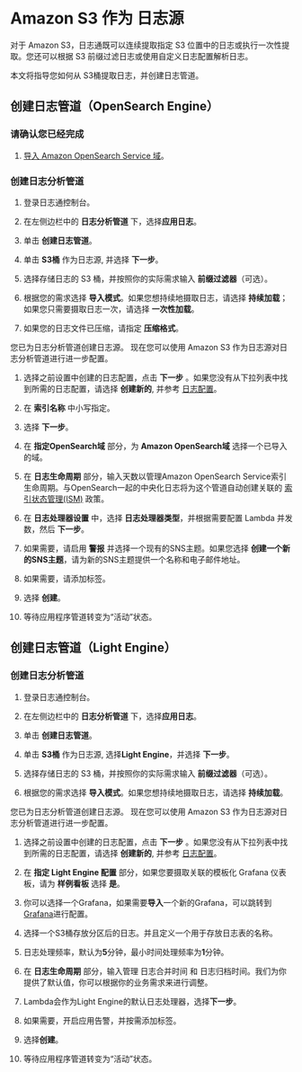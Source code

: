 # Amazon S3 作为 日志源
对于 Amazon S3，日志通既可以连续提取指定 S3 位置中的日志或执行一次性提取。您还可以根据 S3 前缀过滤日志或使用自定义日志配置解析日志。

本文将指导您如何从 S3桶提取日志，并创建日志管道。

## 创建日志管道（OpenSearch Engine）

### 请确认您已经完成
1. [导入 Amazon OpenSearch Service 域](../domains/import.md)。

### 创建日志分析管道
1. 登录日志通控制台。

2. 在左侧边栏中的 **日志分析管道** 下，选择**应用日志**。

3. 单击 **创建日志管道**。

4. 单击 **S3桶** 作为日志源, 并选择 **下一步**。

5. 选择存储日志的 S3 桶，并按照你的实际需求输入 **前缀过滤器**（可选）。

6. 根据您的需求选择 **导入模式**。如果您想持续地摄取日志，请选择 **持续加载**；如果您只需要摄取日志一次，请选择 **一次性加载**。

7. 如果您的日志文件已压缩，请指定 **压缩格式**。

您已为日志分析管道创建日志源。 现在您可以使用 Amazon S3 作为日志源对日志分析管道进行进一步配置。

1. 选择之前设置中创建的日志配置，点击 **下一步** 。如果您没有从下拉列表中找到所需的日志配置，请选择 **创建新的**, 并参考 [日志配置](./create-log-config.md)。

2. 在 **索引名称** 中小写指定。

3. 选择 **下一步**。

4. 在 **指定OpenSearch域** 部分，为 **Amazon OpenSearch域** 选择一个已导入的域。

5. 在 **日志生命周期** 部分，输入天数以管理Amazon OpenSearch Service索引生命周期。与OpenSearch一起的中央化日志将为这个管道自动创建关联的 [索引状态管理(ISM)](https://opensearch.org/docs/latest/im-plugin/ism/index/) 政策。

6. 在 **日志处理器设置** 中，选择 **日志处理器类型**，并根据需要配置 Lambda 并发数，然后 **下一步**。

7. 如果需要，请启用 **警报** 并选择一个现有的SNS主题。如果您选择 **创建一个新的SNS主题**，请为新的SNS主题提供一个名称和电子邮件地址。

8. 如果需要，请添加标签。

9. 选择 **创建**。

10. 等待应用程序管道转变为“活动”状态。

## 创建日志管道（Light Engine）

### 创建日志分析管道

1. 登录日志通控制台。

2. 在左侧边栏中的 **日志分析管道** 下，选择**应用日志**。

3. 单击 **创建日志管道**。

4. 单击 **S3桶** 作为日志源, 选择**Light Engine**，并选择 **下一步**。

5. 选择存储日志的 S3 桶，并按照你的实际需求输入 **前缀过滤器**（可选）。

6. 根据您的需求选择 **导入模式**。如果您想持续地摄取日志，请选择 **持续加载**。

您已为日志分析管道创建日志源。 现在您可以使用 Amazon S3 作为日志源对日志分析管道进行进一步配置。

1. 选择之前设置中创建的日志配置，点击 **下一步** 。如果您没有从下拉列表中找到所需的日志配置，请选择 **创建新的**, 并参考 [日志配置](./create-log-config.md)。

2. 在 **指定 Light Engine 配置** 部分，如果您要摄取关联的模板化 Grafana 仪表板，请为 **样例看板** 选择 **是**。

3. 你可以选择一个Grafana，如果需要**导入**一个新的Grafana，可以跳转到[Grafana](../resources/grafana.md)进行配置。

4. 选择一个S3桶存放分区后的日志。并且定义一个用于存放日志表的名称。

5. 日志处理频率，默认为**5**分钟，最小时间处理频率为**1**分钟。

6. 在 **日志生命周期** 部分，输入管理 日志合并时间 和 日志归档时间。我们为你提供了默认值，你可以根据你的业务需求来进行调整。

7. Lambda会作为Light Engine的默认日志处理器，选择**下一步**。

8. 如果需要，开启应用告警，并按需添加标签。

9. 选择**创建**。

10. 等待应用程序管道转变为“活动”状态。



[kds]: https://aws.amazon.com/kinesis/data-streams/
[ssm-agent]: https://docs.aws.amazon.com/systems-manager/latest/userguide/ssm-agent.html
[open-ssl]: https://www.openssl.org/source/
[eks]: https://docs.aws.amazon.com/eks/latest/userguide/what-is-eks.html
[s3]: https://docs.aws.amazon.com/AmazonS3/latest/userguide/Welcome.html
[daemonset]: https://kubernetes.io/docs/concepts/workloads/controllers/daemonset/
[sidecar]: https://kubernetes.io/docs/concepts/workloads/pods/#workload-resources-for-managing-pods
[syslog]: https://en.wikipedia.org/wiki/Syslog
[bucket]: https://docs.aws.amazon.com/AmazonS3/latest/userguide//UsingBucket.html
[supported-platforms]: https://docs.fluentbit.io/manual/installation/supported-platforms
[vpc-connectivity]: https://docs.aws.amazon.com/whitepapers/latest/building-scalable-secure-multi-vpc-network-infrastructure/vpc-to-vpc-connectivity.html
[ec2-user-data]: https://docs.aws.amazon.com/AWSEC2/latest/UserGuide/user-data.html#user-data-shell-scripts
[instance-refresh]: https://docs.aws.amazon.com/autoscaling/ec2/userguide/asg-instance-refresh.html

